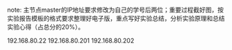 ### 

note: 主节点master的IP地址要求修改为自己的学号后两位；重要过程截好图，按实验报告模板的格式要求整理好电子版，重点写好实验总结，分析实验原理和总结实验心得（占总分的20%）。

192.168.80.22
192.168.80.201
192.168.80.202